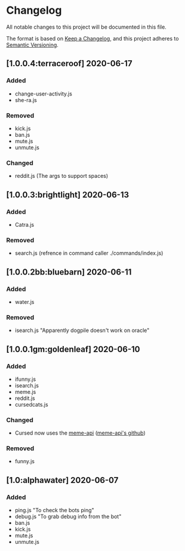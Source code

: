# Changelog
All notable changes to this project will be documented in this file.

The format is based on [Keep a Changelog](https://keepachangelog.com/en/1.0.0/),
and this project adheres to [Semantic Versioning](https://semver.org/spec/v2.0.0.html).

## [1.0.0.4:terraceroof] 2020-06-17  
### Added  
- change-user-activity.js
- she-ra.js

### Removed  
- kick.js
- ban.js
- mute.js
- unmute.js 

### Changed 
- reddit.js (The args to support spaces)

## [1.0.0.3:brightlight] 2020-06-13
### Added 
- Catra.js

### Removed 
- search.js (refrence in command caller ./commands/index.js)
## [1.0.0.2bb:bluebarn] 2020-06-11
### Added
- water.js

### Removed
- isearch.js "Apparently dogpile doesn't work on oracle"  

## [1.0.0.1gm:goldenleaf] 2020-06-10
### Added
- ifunny.js
- isearch.js
- meme.js
- reddit.js
- cursedcats.js

### Changed
- Cursed now uses the [meme-api](http://meme-api.herokuapp.com) ([meme-api's github](https://github.com/R3l3ntl3ss/Meme_Api))

### Removed 
- funny.js

## [1.0:alphawater] 2020-06-07
### Added      
- ping.js "To check the bots ping"      
- debug.js "To grab debug info from the bot"     
- ban.js     
- kick.js      
- mute.js     
- unmute.js       